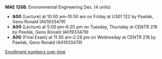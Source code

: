 **MAE 126B**: Environmental Engineering Des. (4 units)

- **A00** (Lecture) at 10:00 am–10:50 am on Friday at U301 122 by Pawlak, Geno Ronald (A01933479)
- **A00** (Lecture) at 5:00 pm–6:20 pm on Tuesday, Thursday at CENTR 218 by Pawlak, Geno Ronald (A01933479)
- **A00** (Final Exam) at 11:30 am–2:29 pm on Wednesday at CENTR 218 by Pawlak, Geno Ronald (A01933479)

[Enrollment numbers over time](./MAE126B.tsv)
